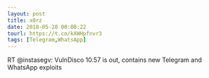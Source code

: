 ```yaml
---
layout: post
title: x0rz
date: 2018-05-28 00:00:22
tourl: https://t.co/kXWHpfnvr3
tags: [Telegram,WhatsApp]
---
```

RT @instasegv: VulnDisco 10.57 is out, contains new Telegram and WhatsApp exploits